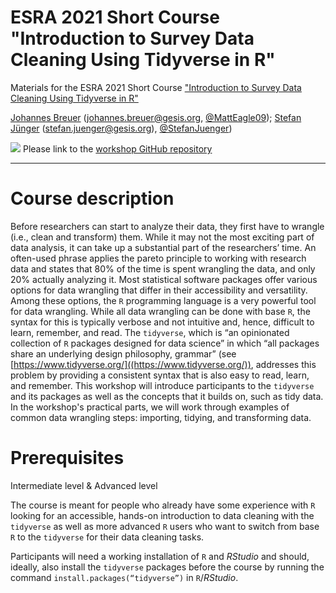 # ESRA 2021 Short Course "Introduction to Survey Data Cleaning Using Tidyverse in R"
Materials for the ESRA 2021 Short Course ["Introduction to Survey Data Cleaning Using Tidyverse in R"](https://www.europeansurveyresearch.org/conferences/short-courses-2021#course7)

[Johannes Breuer](https://www.johannesbreuer.com/) ([johannes.breuer@gesis.org](mailto:johannes.breuer@gesis.org), [\@MattEagle09](https://twitter.com/MattEagle09));
[Stefan Jünger](https://stefanjuenger.github.io/) ([stefan.juenger@gesis.org](mailto:stefan.juenger@gesis.org)), [\@StefanJuenger](https://twitter.com/StefanJuenger))

[![](https://licensebuttons.net/l/by/3.0/80x15.png)](https://creativecommons.org/licenses/by/4.0/) 
Please link to the [workshop GitHub repository](https://github.com/jobreu/tidyverse-workshop-esra-2021)

---

# Course description
Before researchers can start to analyze their data, they first have to wrangle (i.e., clean and transform) them. While it may not the most exciting part of data analysis, it can take up a substantial part of the researchers’ time. An often-used phrase applies the pareto principle to working with research data and states that 80% of the time is spent wrangling the data, and only 20% actually analyzing it. Most statistical software packages offer various options for data wrangling that differ in their accessibility and versatility. Among these options, the `R` programming language is a very powerful tool for data wrangling. While all data wrangling can be done with base `R`, the syntax for this is typically verbose and not intuitive and, hence, difficult to learn, remember, and read. The `tidyverse`, which is “an opinionated collection of `R` packages designed for data science” in which “all packages share an underlying design philosophy, grammar” (see [https://www.tidyverse.org/]((https://www.tidyverse.org/)), addresses this problem by providing a consistent syntax that is also easy to read, learn, and remember. This workshop will introduce participants to the `tidyverse` and its packages as well as the concepts that it builds on, such as tidy data. In the workshop's practical parts, we will work through examples of common data wrangling steps: importing, tidying, and transforming data.

# Prerequisites
Intermediate level & Advanced level

The course is meant for people who already have some experience with `R` looking for an accessible, hands-on introduction to data cleaning with the `tidyverse` as well as more advanced `R` users who want to switch from base `R` to the `tidyverse` for their data cleaning tasks.

Participants will need a working installation of `R` and *RStudio* and should, ideally, also install the `tidyverse` packages before the course by running the command `install.packages(“tidyverse”)` in `R`/*RStudio*.